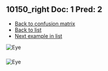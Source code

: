 ## 10150_right Doc: 1 Pred: 2
- [Back to confusion matrix](https://github.com/juliandewit/kaggle_retinopathy/blob/master/matrix.md)
- [Back to list](https://github.com/juliandewit/kaggle_retinopathy/blob/master/lists/12/list.md)
- [Next example in list](https://github.com/juliandewit/kaggle_retinopathy/blob/master/lists/12/10/10169_right.md)

![Eye](https://retinopaty.blob.core.windows.net/size1024/10150_right_1.jpeg)

### 

![Eye]()
